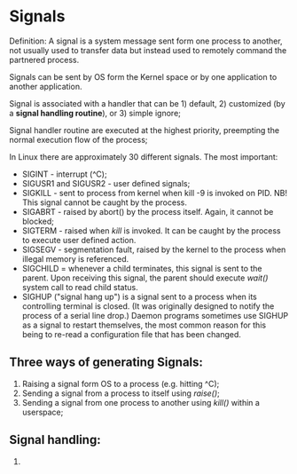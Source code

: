Signals
=======

Definition: A signal is a system message sent form one process to another, not usually used to transfer data but instead used to remotely command the partnered process.

Signals can be sent by OS form the Kernel space or by one application to another application.

Signal is associated with a handler that can be 1) default, 2) customized (by a **signal handling routine**), or 3) simple ignore;

Signal handler routine are executed at the highest priority, preempting the normal execution flow of the process;

In Linux there are approximately 30 different signals. The most important:

 - SIGINT - interrupt (^C);
 - SIGUSR1 and SIGUSR2 - user defined signals;
 - SIGKILL - sent to process from kernel when kill -9 is invoked on PID. NB! This signal cannot be caught by the process.
 - SIGABRT - raised by abort() by the process itself. Again, it cannot be blocked;
 - SIGTERM - raised when *kill* is invoked. It can be caught by the process to execute user defined action.
 - SIGSEGV - segmentation fault, raised by the kernel to the process when illegal memory is referenced.
 - SIGCHILD = whenever a child terminates, this signal is sent to the parent. Upon receiving this signal, the parent should execute *wait()* system call to read child status.
 - SIGHUP ("signal hang up") is a signal sent to a process when its controlling terminal is closed. (It was originally designed to notify the process of a serial line drop.) Daemon programs sometimes use SIGHUP as a signal to restart themselves, the most common reason for this being to re-read a configuration file that has been changed.

Three ways of generating Signals:
---

 1. Raising a signal form OS to a process (e.g. hitting ^C);
 2. Sending a signal from a process to itself using *raise()*;
 3. Sending a signal from one process to another using *kill()* within a userspace;

Signal handling:
---

 1. 
